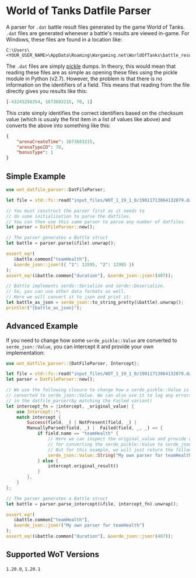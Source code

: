 # World of Tanks Datfile Parser
A parser for `.dat` battle result files generated by the game World of Tanks. `.dat` files are generated whenever a battle's results are viewed in-game. For Windows, these files are found in a location like:
```
C:\Users\<YOUR_USER_NAME>\AppData\Roaming\Wargaming.net\WorldOfTanks\battle_results
```
The `.dat` files are simply [pickle](https://docs.python.org/3/library/pickle.html) dumps. In theory, this would mean that reading these files are as simple as opening these files using the pickle module in Python (v2.7). However, the problem is that there is no information on the identifiers of a field. This means that reading from the file directly gives you results like this:
```python
[-43243256354, 1673683215, 70, 1]
```

This crate simply identifies the correct identifiers based on the checksum value (which is usualy the first item in a list of values like above) and converts the above into something like this:
```json
{
    "arenaCreateTime": 1673683215,
    "arenaTypeID": 70,
    "bonusType": 1
}
```
## Simple Example
```rust
use wot_datfile_parser::DatFileParser;

let file = std::fs::read("input_files/WOT_1_19_1_0/19011713064132879.dat").unwrap();

// You must construct the parser first as it needs to
// do some initialization to parse the datfiles.
// You can then use this same parser to parse any number of datfiles
let parser = DatFileParser::new();

// The parser generates a Battle struct
let battle = parser.parse(&file).unwrap();

assert_eq!(
   &battle.common["teamHealth"],
   &serde_json::json!({ "1": 13595, "2": 12985 })
);
assert_eq!(&battle.common["duration"], &serde_json::json!(407));

// Battle implements serde::Serialize and serde::Deserialize.
// So, you can use other data formats as well.
// Here we will convert it to json and print it:
let battle_as_json = serde_json::to_string_pretty(&battle).unwrap();
println!("{battle_as_json}");
```

## Advanced Example
If you need to change how some `serde_pickle::Value` are converted to `serde_json::Value`, you can
intercept it and provide your own implementation:

```rust
use wot_datfile_parser::{DatFileParser, Intercept};

let file = std::fs::read("input_files/WOT_1_19_1_0/19011713064132879.dat").unwrap();
let parser = DatFileParser::new();

// We use the following closure to change how a serde_pickle::Value is
// converted to serde_json::Value. We can also use it to log any errors
// in the datfile_parser(by matching the Failed variant)
let intercept_fn = |intercept, _original_value| {
    use Intercept::*;
    match intercept {
        Success(field, _) | NotPresent(field, _) |
        ManuallyParsed(field, _) |  Failed(field, _, _) => {
            if field.name == "teamHealth" {
                // Here we can inspect the original_value and provide our own impl
                // for converting the serde_pickle::Value to serde_json::Value
                // But for this example, we will just return the following:
                serde_json::Value::String("My own parser for teamHealth".into())
            } else {
                intercept.original_result()
            }
        },
    }
};

// The parser generates a Battle struct
let battle = parser.parse_intercept(&file, intercept_fn).unwrap();

assert_eq!(
   &battle.common["teamHealth"],
   &serde_json::json!("My own parser for teamHealth")
);
assert_eq!(&battle.common["duration"], &serde_json::json!(407));
```

## Supported WoT Versions
`1.20.0`, `1.20.1`